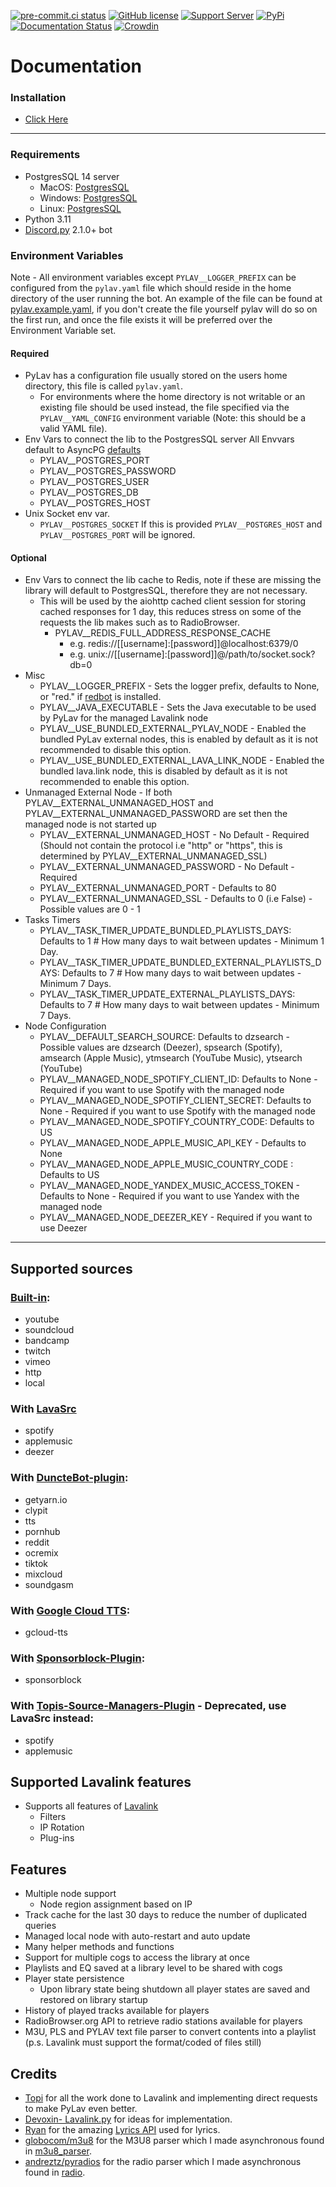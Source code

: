 [![pre-commit.ci status](https://results.pre-commit.ci/badge/github/Drapersniper/Py-Lav/master.svg)](https://results.pre-commit.ci/latest/github/Drapersniper/Py-Lav/master)
[![GitHub license](https://img.shields.io/github/license/Drapersniper/Py-Lav.svg)](https://github.com/Drapersniper/Py-Lav/blob/master/LICENSE)
[![Support Server](https://img.shields.io/discord/970987707834720266)](https://discord.com/invite/Sjh2TSCYQB)
[![PyPi](https://img.shields.io/pypi/v/Py-Lav?style=plastic)](https://pypi.org/project/Py-Lav/)
[![Documentation Status](https://readthedocs.org/projects/pylav/badge/?version=latest)](https://pylav.readthedocs.io/en/latest/?badge=latest)
[![Crowdin](https://badges.crowdin.net/pylav/localized.svg)](https://crowdin.com/project/pylav)


# Documentation
### Installation
 - [Click Here](SETUP.md)
---------------------------
### Requirements
- PostgresSQL 14 server
  - MacOS: [PostgresSQL](https://www.postgresql.org/download/macosx/)
  - Windows: [PostgresSQL](https://www.postgresql.org/download/windows/)
  - Linux: [PostgresSQL](https://www.postgresql.org/download/linux/)
- Python 3.11
- [Discord.py](https://github.com/Rapptz/discord.py) 2.1.0+ bot

### Environment Variables
Note - All environment variables except `PYLAV__LOGGER_PREFIX` can be configured from the `pylav.yaml` file which should reside in the home directory of the user running the bot.
An example of the file can be found at [pylav.example.yaml](pylav.example.yaml), if you don't create the file yourself pylav will do so on the first run, and once the file exists it will be preferred over the Environment Variable set.
#### Required
- PyLav has a configuration file usually stored on the users home directory, this file is called `pylav.yaml`.
  -  For environments where the home directory is not writable or an existing file should be used instead, the file specified via the `PYLAV__YAML_CONFIG` environment variable (Note: this should be a valid YAML file).
- Env Vars to connect the lib to the PostgresSQL server
  All Envvars default to AsyncPG [defaults](https://magicstack.github.io/asyncpg/current/api/index.html#connection)
  - PYLAV__POSTGRES_PORT
  - PYLAV__POSTGRES_PASSWORD
  - PYLAV__POSTGRES_USER
  - PYLAV__POSTGRES_DB
  - PYLAV__POSTGRES_HOST
- Unix Socket env var.
  - `PYLAV__POSTGRES_SOCKET` If this is provided `PYLAV__POSTGRES_HOST` and `PYLAV__POSTGRES_PORT` will be ignored.
#### Optional
- Env Vars to connect the lib cache to Redis, note if these are missing the library will default to PostgresSQL, therefore they are not necessary.
    - This will be used by the aiohttp cached client session for storing cached responses for 1 day, this reduces stress on some of the requests the lib makes such as to RadioBrowser.
      - PYLAV__REDIS_FULL_ADDRESS_RESPONSE_CACHE
        - e.g. redis://[[username]:[password]]@localhost:6379/0
        - e.g. unix://[[username]:[password]]@/path/to/socket.sock?db=0
- Misc
  - PYLAV__LOGGER_PREFIX - Sets the logger prefix, defaults to None, or "red." if [redbot](https://github.com/Cog-Creators/Red-DiscordBot) is installed.
  - PYLAV__JAVA_EXECUTABLE - Sets the Java executable to be used by PyLav for the managed Lavalink node
  - PYLAV__USE_BUNDLED_EXTERNAL_PYLAV_NODE - Enabled the bundled PyLav external nodes, this is enabled by default as it is not recommended to disable this option.
  - PYLAV__USE_BUNDLED_EXTERNAL_LAVA_LINK_NODE - Enabled the bundled lava.link node, this is disabled by default as it is not recommended to enable this option.
- Unmanaged External Node - If both PYLAV__EXTERNAL_UNMANAGED_HOST and PYLAV__EXTERNAL_UNMANAGED_PASSWORD are set then the managed node is not started up
  - PYLAV__EXTERNAL_UNMANAGED_HOST - No Default - Required (Should not contain the protocol i.e "http" or "https", this is determined by PYLAV__EXTERNAL_UNMANAGED_SSL)
  - PYLAV__EXTERNAL_UNMANAGED_PASSWORD - No Default - Required
  - PYLAV__EXTERNAL_UNMANAGED_PORT - Defaults to 80
  - PYLAV__EXTERNAL_UNMANAGED_SSL - Defaults to 0 (i.e False) - Possible values are 0 - 1
- Tasks Timers
  - PYLAV__TASK_TIMER_UPDATE_BUNDLED_PLAYLISTS_DAYS: Defaults to  1  # How many days to wait between updates - Minimum 1 Day.
  - PYLAV__TASK_TIMER_UPDATE_BUNDLED_EXTERNAL_PLAYLISTS_DAYS: Defaults to  7 # How many days to wait between updates - Minimum 7 Days.
  - PYLAV__TASK_TIMER_UPDATE_EXTERNAL_PLAYLISTS_DAYS: Defaults to  7 # How many days to wait between updates - Minimum 7 Days.
- Node Configuration
  - PYLAV__DEFAULT_SEARCH_SOURCE: Defaults to dzsearch - Possible values are dzsearch (Deezer), spsearch (Spotify), amsearch (Apple Music), ytmsearch (YouTube Music), ytsearch (YouTube)
  - PYLAV__MANAGED_NODE_SPOTIFY_CLIENT_ID: Defaults to None - Required if you want to use Spotify with the managed node
  - PYLAV__MANAGED_NODE_SPOTIFY_CLIENT_SECRET: Defaults to None - Required if you want to use Spotify with the managed node
  - PYLAV__MANAGED_NODE_SPOTIFY_COUNTRY_CODE: Defaults to US
  - PYLAV__MANAGED_NODE_APPLE_MUSIC_API_KEY - Defaults to None
  - PYLAV__MANAGED_NODE_APPLE_MUSIC_COUNTRY_CODE : Defaults to US
  - PYLAV__MANAGED_NODE_YANDEX_MUSIC_ACCESS_TOKEN - Defaults to None - Required if you want to use Yandex with the managed node
  - PYLAV__MANAGED_NODE_DEEZER_KEY - Required if you want to use Deezer

---------------------------
## Supported sources
### [Built-in](https://github.com/freyacodes/Lavalink):
  - youtube
  - soundcloud
  - bandcamp
  - twitch
  - vimeo
  - http
  - local
### With [LavaSrc](https://github.com/TopiSenpai/LavaSrc)
  - spotify
  - applemusic
  - deezer
### With [DuncteBot-plugin](https://github.com/DuncteBot/skybot-lavalink-plugin):
  - getyarn.io
  - clypit
  - tts
  - pornhub
  - reddit
  - ocremix
  - tiktok
  - mixcloud
  - soundgasm
### With [Google Cloud TTS](https://github.com/DuncteBot/tts-plugin):
  - gcloud-tts
### With [Sponsorblock-Plugin](https://github.com/Topis-Lavalink-Plugins/Sponsorblock-Plugin):
  - sponsorblock
### With [Topis-Source-Managers-Plugin](https://github.com/Topis-Lavalink-Plugins/Topis-Source-Managers-Plugin) - Deprecated, use LavaSrc instead:
  - spotify
  - applemusic

## Supported Lavalink features
  - Supports all features of [Lavalink](https://github.com/freyacodes/Lavalink)
    - Filters
    - IP Rotation
    - Plug-ins

Features
---------------------------
- Multiple node support
  - Node region assignment based on IP
- Track cache for the last 30 days to reduce the number of duplicated queries
- Managed local node with auto-restart and auto update
- Many helper methods and functions
- Support for multiple cogs to access the library at once
- Playlists and EQ saved at a library level to be shared with cogs
- Player state persistence
    - Upon library state being shutdown all player states are saved and restored on library startup
- History of played tracks available for players
- RadioBrowser.org API to retrieve radio stations available for players
- M3U, PLS and PYLAV text file parser to convert contents into a playlist (p.s. Lavalink must support the format/coded of files still)


Credits
---------------------------
- [Topi](https://github.com/TopiSenpai) for all the work done to Lavalink and implementing direct requests to make PyLav even better.
- [Devoxin- Lavalink.py](https://github.com/Devoxin/Lavalink.py) for ideas for implementation.
- [Ryan](https://github.com/ryan5453) for the amazing [Lyrics API](https://flowery.pw) used for lyrics.
- [globocom/m3u8](https://github.com/globocom/m3u8) for the M3U8 parser which I made asynchronous found in [m3u8_parser](pylav/extension/m3u).
- [andreztz/pyradios](https://github.com/andreztz/pyradios) for the radio parser which I made asynchronous found in [radio](pylav/extension/radio).
